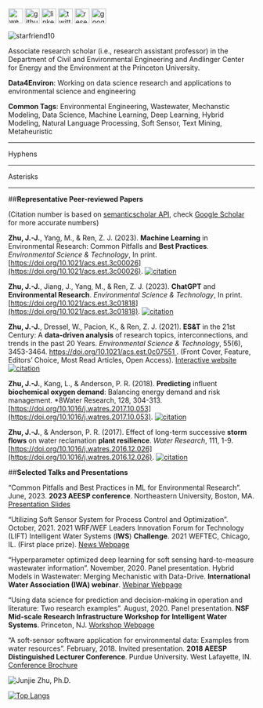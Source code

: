 

####
[<img src='https://cdn.jsdelivr.net/npm/simple-icons@3.0.1/icons/icloud.svg' alt='website' height='30'>](https://junjiezhublog.wordpress.com/) [<img src='https://cdn.jsdelivr.net/npm/simple-icons@3.0.1/icons/github.svg' alt='github' height='30'>](https://github.com/https://github.com/starfriend10) [<img src='https://cdn.jsdelivr.net/npm/simple-icons@3.0.1/icons/linkedin.svg' alt='linkedin' height='30'>](https://www.linkedin.com/in/https://www.linkedin.com/in/junjiezhu//) [<img src='https://cdn.jsdelivr.net/npm/simple-icons@3.0.1/icons/twitter.svg' alt='twitter' height='30'>](https://twitter.com/https://twitter.com/Jun_Jie_Zhu)  [<img src='https://cdn.jsdelivr.net/npm/simple-icons@3.0.1/icons/researchgate.svg' alt='researchgate' height='30'>](https://www.researchgate.net/profile/Junjie-Zhu-14)  [<img src='https://cdn.jsdelivr.net/npm/simple-icons@3.0.1/icons/googlescholar.svg' alt='googlescholar' height='30'>](https://scholar.google.com/citations?user=n9Zatu8AAAAJ)<p align="left"> <img src="https://komarev.com/ghpvc/?username=starfriend10&label=Profile%20views&color=0e75b6&style=flat" alt="starfriend10" /> </p>

Associate research scholar (i.e., research assistant professor) in the Department of Civil and Environmental Engineering and Andlinger Center for Energy and the Environment at the Princeton University. 

**Data4Environ**: Working on data science research and applications to environmental science and engineering

**Common Tags**: Environmental Engineering, Wastewater, Mechanstic Modeling, Data Science, Machine Learning, Deep Learning, Hybrid Modeling, Natural Language Processing, Soft Sensor, Text Mining, Metaheuristic



---

Hyphens

***

Asterisks

___







##**Representative Peer-reviewed Papers** 

(Citation number is based on [semanticscholar API](https://api.semanticscholar.org/api-docs/graph#tag/Paper-Data/operation/get_graph_get_paper), check [Google Scholar](https://scholar.google.com/citations?user=n9Zatu8AAAAJ&hl=en) for more accurate numbers)

**Zhu, J.-J.**, Yang, M., & Ren, Z. J. (2023). **Machine Learning** in Environmental Research: Common Pitfalls and **Best Practices**. *Environmental Science & Technology*, In print. [https://doi.org/10.1021/acs.est.3c00026](https://doi.org/10.1021/acs.est.3c00026). [![citation](https://img.shields.io/badge/dynamic/json?label=citation&query=citationCount&url=https%3A%2F%2Fapi.semanticscholar.org%2Fgraph%2Fv1%2Fpaper%2Fedadc85ff8da84585463ecb1dd427dd7fa6fd548%3Ffields%3DcitationCount)](https://www.semanticscholar.org/paper/Machine-Learning-in-Environmental-Research%3A-Common-Zhu-Yang/edadc85ff8da84585463ecb1dd427dd7fa6fd548)

**Zhu, J.-J.**, Jiang, J., Yang, M., & Ren, Z. J. (2023). **ChatGPT** and **Environmental Research**. *Environmental Science & Technology*, In print. [https://doi.org/10.1021/acs.est.3c01818](https://doi.org/10.1021/acs.est.3c01818). [![citation](https://img.shields.io/badge/dynamic/json?label=citation&query=citationCount&url=https%3A%2F%2Fapi.semanticscholar.org%2Fgraph%2Fv1%2Fpaper%2F5555da51fdadbeeaaefa2cfd95db1a5ba3c4ecdf%3Ffields%3DcitationCount)](https://www.semanticscholar.org/paper/ChatGPT-and-Environmental-Research.-Zhu-Jiang/5555da51fdadbeeaaefa2cfd95db1a5ba3c4ecdf)

**Zhu, J.-J.**, Dressel, W., Pacion, K., & Ren, Z. J. (2021). **ES&T** in the 21st Century: A **data-driven analysis** of research topics, interconnections, and trends in the past 20 Years. *Environmental Science & Technology*, 55(6), 3453-3464. [https://doi.org/10.1021/acs.est.0c07551
](https://doi.org/10.1021/acs.est.0c07551).  (Front Cover, Feature, Editors’ Choice, Most Read Articles, Open Access). [Interactive website](https://starfriend10.github.io/EST/) [![citation](https://img.shields.io/badge/dynamic/json?label=citation&query=citationCount&url=https%3A%2F%2Fapi.semanticscholar.org%2Fgraph%2Fv1%2Fpaper%2F785ba1e852f5fe4d7be0a4ebe1fc5b9f614325ba%3Ffields%3DcitationCount)](https://www.semanticscholar.org/paper/ES%26T-in-the-21st-Century%3A-A-Data-Driven-Analysis-of-Zhu-Dressel/785ba1e852f5fe4d7be0a4ebe1fc5b9f614325ba) 

**Zhu, J.-J.**, Kang, L., & Anderson, P. R. (2018). **Predicting** influent **biochemical oxygen demand**: Balancing energy demand and risk management. *8Water Research, 128, 304-313. [https://doi.org/10.1016/j.watres.2017.10.053](https://doi.org/10.1016/j.watres.2017.10.053). [![citation](https://img.shields.io/badge/dynamic/json?label=citation&query=citationCount&url=https%3A%2F%2Fapi.semanticscholar.org%2Fgraph%2Fv1%2Fpaper%2Fadc9112828eb0101c5ec2f7dfb48cee31ad4fa49%3Ffields%3DcitationCount)](https://www.semanticscholar.org/paper/Predicting-influent-biochemical-oxygen-demand%3A-and-Zhu-Kang/adc9112828eb0101c5ec2f7dfb48cee31ad4fa49) 

**Zhu, J.-J.**, & Anderson, P. R. (2017). Effect of long-term successive **storm flows** on water reclamation **plant resilience**. *Water Research*, 111, 1-9. [https://doi.org/10.1016/j.watres.2016.12.026](https://doi.org/10.1016/j.watres.2016.12.026). [![citation](https://img.shields.io/badge/dynamic/json?label=citation&query=citationCount&url=https%3A%2F%2Fapi.semanticscholar.org%2Fgraph%2Fv1%2Fpaper%2Fb11e079158598af358ef06a42e5a46f01fab7545%3Ffields%3DcitationCount)](https://www.semanticscholar.org/paper/Effect-of-long-term-successive-storm-flows-on-water-Zhu-Anderson/b11e079158598af358ef06a42e5a46f01fab7545) 


##**Selected Talks and Presentations** 

“Common Pitfalls and Best Practices in ML for Environmental Research”. June, 2023. **2023 AEESP conference**. Northeastern University, Boston, MA. [Presentation Slides](https://junjiezhublog.files.wordpress.com/2023/06/aeesp-junjie-final-slides-sharing-1.pdf)

“Utilizing Soft Sensor System for Process Control and Optimization”. October, 2021. 2021 WRF/WEF Leaders Innovation Forum for Technology (LIFT) Intelligent Water Systems (**IWS**) **Challenge**. 2021 WEFTEC, Chicago, IL. (First place prize). [News Webpage](https://www.waterrf.org/news/2021-intelligent-water-systems-challenge)

“Hyperparameter optimized deep learning for soft sensing hard-to-measure wastewater information”. November, 2020. Panel presentation. Hybrid Models in Wastewater: Merging Mechanistic with Data-Drive. **International Water Association (IWA) webinar**. [Webinar Webpage](https://iwa-network.org/learn/hybrid-models-in-wastewater-merging-mechanistic-with-data-driven/)

“Using data science for prediction and decision-making in operation and literature: Two research examples”. August, 2020. Panel presentation. **NSF Mid-scale Research Infrastructure Workshop for Intelligent Water Systems**. Princeton, NJ. [Workshop Webpage](https://acee.princeton.edu/nsf-intelligent-water-systems-2020/)

“A soft-sensor software application for environmental data: Examples from water resources”. February, 2018. Invited presentation. **2018 AEESP Distinguished Lecturer Conference**. Purdue University. West Lafayette, IN. [Conference Brochure](https://engineering.purdue.edu/EEE/AboutUs/Events/2018/aeesp-distinguished-lecturer-conference/AEESPdlc_Brochure.pdf)



![Junjie Zhu, Ph.D.](https://junjiezhublog.files.wordpress.com/2023/06/artwork-1.jpg)

[![Top Langs](https://github-readme-stats.vercel.app/api/top-langs/?username=starfriend10)](https://github.com/anuraghazra/github-readme-stats)


